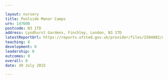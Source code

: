 ```yaml
---

layout: nursery
title: Poolside Manor Camps
urn: 147608
postcode: N3 1TD
address: Lyndhurst Gardens, Finchley, London, N3 1TD
latestReportUrl: https://reports.ofsted.gov.uk/provider/files/2504082/urn/147608.pdf
teaching: 0
development: 0
leadership: 0
outcomes: 0
overall: 0
date: 30 July 2015

---
```

